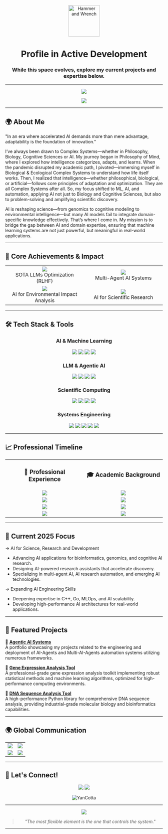 <div align="center">
  <img src="https://raw.githubusercontent.com/Tarikul-Islam-Anik/Animated-Fluent-Emojis/master/Emojis/Objects/Hammer%20and%20Wrench.png" alt="Hammer and Wrench" width="100" height="100"/>
  
  # Profile in Active Development
  
  ### While this space evolves, explore my current projects and expertise below.
</div>

---
<div align="center">
  <img src="https://capsule-render.vercel.app/api?type=waving&color=0:0c4a9d,100:00d4ff&height=120&section=header&text=Yan%20Cotta&fontSize=75&fontColor=ffffff&fontAlignY=35&animation=twinkling"/>
</div>
<p align="center">
  <img src="https://readme-typing-svg.herokuapp.com/?lines=AI%20%26%20Machine%20Learning%20Engineer;AI%20Generalist;Agentic%20AI%20Engineer;Cognitive%20Scientist;Full%20Stack%20Data%20Scientist;Bioinformatics%20Developer;Software%20Developer;Biologist%20and%20Biotechnologist;Philosopher%20of%20Mind&font=Fira%20Code&center=true&width=440&height=45&color=00d4ff&vCenter=true&size=22">
</p>

---

## 🌍 About Me
"In an era where accelerated AI demands more than mere advantage, adaptability is the foundation of innovation."

I’ve always been drawn to Complex Systems—whether in Philosophy, Biology, Cognitive Sciences or AI. My journey began in Philosophy of Mind, where I explored how intelligence categorizes, adapts, and learns. When the pandemic disrupted my academic path, I pivoted—immersing myself in Biological & Ecological Complex Systems to understand how life itself works. Then, I realized that intelligence—whether philosophical, biological, or artificial—follows core principles of adaptation and optimization. They are all Complex Systems after all. So, my focus shifted to ML, AI, and automation, applying AI not just to Biology and Cognitive Sciences, but also to problem-solving and amplifying scientific discovery.

AI is reshaping science—from genomics to cognitive modeling to environmental intelligence—but many AI models fail to integrate domain-specific knowledge effectively. That’s where I come in. My mission is to bridge the gap between AI and domain expertise, ensuring that machine learning systems are not just powerful, but meaningful in real-world applications.

---

## 🎯 Core Achievements & Impact

<div align="center">
  <table>
    <tr>
      <td align="center" width="50%">
        <img src="https://img.shields.io/badge/64%25-AI_Efficiency_Boost-success?style=for-the-badge" />
        <br> SOTA LLMs Optimization (RLHF)
      </td>
      <td align="center" width="50%">
        <img src="https://img.shields.io/badge/1000+-Concurrent_Tasks-blue?style=for-the-badge" />
        <br> Multi-Agent AI Systems
      </td>
    </tr>
    <tr>
      <td align="center" width="50%">
        <img src="https://img.shields.io/badge/500+-ESG_Enterprise_Analysis-orange?style=for-the-badge" />
        <br> AI for Environmental Impact Analysis
      </td>
      <td align="center" width="50%">
        <img src="https://img.shields.io/badge/84%25-Research_Optimization-purple?style=for-the-badge" />
        <br> AI for Scientific Research
      </td>
    </tr>
  </table>
</div>


---

## 🛠 Tech Stack & Tools
<div align="center">

### AI & Machine Learning
<p>
  <img src="https://img.shields.io/badge/Python-3776AB?style=for-the-badge&logo=python&logoColor=white"/>
  <img src="https://img.shields.io/badge/PyTorch-EE4C2C?style=for-the-badge&logo=pytorch&logoColor=white"/>
  <img src="https://img.shields.io/badge/TensorFlow-FF6F00?style=for-the-badge&logo=tensorflow&logoColor=white"/>
  <img src="https://img.shields.io/badge/scikit--learn-F7931E?style=for-the-badge&logo=scikit-learn&logoColor=white"/>
</p>

### LLM & Agentic AI
<p>
  <img src="https://img.shields.io/badge/LangChain-121212?style=for-the-badge&logo=chainlink&logoColor=white"/>
  <img src="https://img.shields.io/badge/OpenAI-412991?style=for-the-badge&logo=openai&logoColor=white"/>
  <img src="https://img.shields.io/badge/CrewAI-000000?style=for-the-badge&logo=robot-framework&logoColor=white"/>
  <img src="https://img.shields.io/badge/AutoGen-4B8BBE?style=for-the-badge&logo=autoprefixer&logoColor=white"/>
</p>

### Scientific Computing
<p>
  <img src="https://img.shields.io/badge/Pandas-150458?style=for-the-badge&logo=pandas&logoColor=white"/>
  <img src="https://img.shields.io/badge/NumPy-013243?style=for-the-badge&logo=numpy&logoColor=white"/>
  <img src="https://img.shields.io/badge/SciPy-8CAAE6?style=for-the-badge&logo=scipy&logoColor=white"/>
  <img src="https://img.shields.io/badge/Matplotlib-11557C?style=for-the-badge&logo=python&logoColor=white"/>
</p>

### Systems Engineering
<p>
  <img src="https://img.shields.io/badge/C-00599C?style=for-the-badge&logo=c&logoColor=white"/>
  <img src="https://img.shields.io/badge/C++-00599C?style=for-the-badge&logo=c%2B%2B&logoColor=white"/>
  <img src="https://img.shields.io/badge/Go-00ADD8?style=for-the-badge&logo=go&logoColor=white"/>
  <img src="https://img.shields.io/badge/MLOps-FF6F61?style=for-the-badge&logo=kubernetes&logoColor=white"/>
  <img src="https://img.shields.io/badge/LLMOps-4B8BBE?style=for-the-badge&logo=openai&logoColor=white"/>
</p>

</div>

---

## 📈 Professional Timeline

<div align="center">
  <table>
    <tr>
      <td align="center" width="50%">
        <h3>🏢 Professional Experience</h3>
      </td>
      <td align="center" width="50%">
        <h3>🎓 Academic Background</h3>
      </td>
    </tr>
    <tr>
      <td align="center">
        <img src="https://img.shields.io/badge/2024_--_Present-SOTA_LLMs_Trainer_@_Outlier-0077B5?style=for-the-badge" />
      </td>
      <td align="center">
        <img src="https://img.shields.io/badge/2024_--_2026-Advanced_AI_&_ML_@_FIAP-0077B5?style=for-the-badge" />
      </td>
    </tr>
    <tr>
      <td align="center">
        <img src="https://img.shields.io/badge/2022_--_2024-Environmental_Analyst_@_Impaakt-4CAF50?style=for-the-badge" />
      </td>
      <td align="center">
        <img src="https://img.shields.io/badge/2024_--_Ongoing-ML_&_AI_Certifications-0077B5?style=for-the-badge" />
      </td>
    </tr>
    <tr>
      <td align="center">
        <img src="https://img.shields.io/badge/2019_--_2020-Research_Assistant_@_GSU-9C27B0?style=for-the-badge" />
      </td>
      <td align="center">
        <img src="https://img.shields.io/badge/2022_--_2025-Biological_Sciences_@_UniAcademia-4CAF50?style=for-the-badge" />
      </td>
    </tr>
    <tr>
      <td align="center">
        <img src="https://img.shields.io/badge/2018_--_2019-Restaurant_Manager-FF9800?style=for-the-badge" />
      </td>
      <td align="center">
        <img src="https://img.shields.io/badge/2017_--_2020-Philosophy_of_Mind_@_GSU-9C27B0?style=for-the-badge" />
      </td>
    </tr>
  </table>
</div>

---

## 🚀 Current 2025 Focus
-> AI for Science, Research and Development  
- Advancing AI applications for bioinformatics, genomics, and cognitive AI research.
- Designing AI-powered research assistants that accelerate discovery.
- Specializing in multi-agent AI, AI research automation, and emerging AI technologies.

-> Expanding AI Engineering Skills  
- Deepening expertise in C++, Go, MLOps, and AI scalability.
- Developing high-performance AI architectures for real-world applications.

---

## 🚀 Featured Projects
📌 **[Agentic AI Systems](https://github.com/YanCotta/AgenticAIPortfolio)**  
A portfolio showcasing my projects related to the engineering and deployment of AI-Agents and Multi-AI-Agents automation systems utilizing numerous frameworks.

📌 **[Gene Expression Analysis Tool](https://github.com/YanCotta/GeneExpressionAnalysisTool)**  
A professional-grade gene expression analysis toolkit implementing robust statistical methods and machine learning algorithms, optimized for high-performance computing environments.

📌 **[DNA Sequence Analysis Tool](https://github.com/YanCotta/DNASequenceAnalysisTool)**  
A high-performance Python library for comprehensive DNA sequence analysis, providing industrial-grade molecular biology and bioinformatics capabilities.

---

## 🌍 Global Communication
<div align="center">
  <table>
    <tr>
      <td align="center">
        <img src="https://img.shields.io/badge/🇧🇷_Portuguese-Native-success?style=for-the-badge"/>
      </td>
      <td align="center">
        <img src="https://img.shields.io/badge/🇺🇸_English-Fluent-2ea44f?style=for-the-badge"/>
      </td>
    </tr>
    <tr>
      <td align="center">
        <img src="https://img.shields.io/badge/🇫🇷_French-Advanced-blue?style=for-the-badge"/>
      </td>
      <td align="center">
        <img src="https://img.shields.io/badge/🇪🇸_Spanish-Advanced-orange?style=for-the-badge"/>
      </td>
    </tr>
  </table>
</div>

---

## 🤝 Let's Connect!
<div align="center">
  <a href="https://linkedin.com/in/yan-cotta"><img src="https://img.shields.io/badge/Connect_on_LinkedIn-0077B5?style=for-the-badge&logo=linkedin&logoColor=white"/></a>
  <a href="mailto:yanpcotta@gmail.com"><img src="https://img.shields.io/badge/Send_an_Email-D14836?style=for-the-badge&logo=gmail&logoColor=white"/></a>
</div>

<p align="center"> 
  <img src="https://komarev.com/ghpvc/?username=YanCotta&label=Profile%20views&color=0e75b6&style=flat" alt="YanCotta"/> 
</p>

---
<div align="center">
  <img src="https://capsule-render.vercel.app/api?type=waving&color=0:0c4a9d,100:00d4ff&height=100&section=header&text=Adaptive%20Systems%20Principle&fontSize=24&fontColor=ffffff&animation=fadeIn"/>
  
  > *"The most flexible element is the one that controls the system."*
</div>

---
